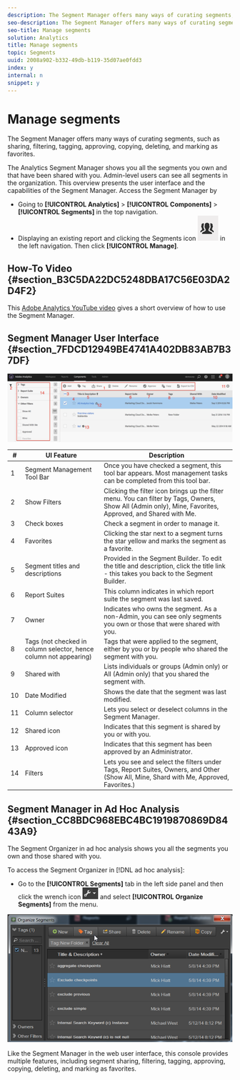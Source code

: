 ```yaml
---
description: The Segment Manager offers many ways of curating segments, such as sharing, filtering, tagging, approving, copying, deleting, and marking as favorites.
seo-description: The Segment Manager offers many ways of curating segments, such as sharing, filtering, tagging, approving, copying, deleting, and marking as favorites.
seo-title: Manage segments
solution: Analytics
title: Manage segments
topic: Segments
uuid: 2008a902-b332-49db-b119-35d07ae0fdd3
index: y
internal: n
snippet: y
---
```


# Manage segments

The Segment Manager offers many ways of curating segments, such as sharing, filtering, tagging, approving, copying, deleting, and marking as favorites.

The Analytics Segment Manager shows you all the segments you own and that have been shared with you. Admin-level users can see all segments in the organization. This overview presents the user interface and the capabilities of the Segment Manager. Access the Segment Manager by

* Going to **[!UICONTROL Analytics]** > **[!UICONTROL Components]** > **[!UICONTROL Segments]** in the top navigation. 
* Displaying an existing report and clicking the Segments icon  ![](assets/segment_icon.png) in the left navigation. Then click **[!UICONTROL Manage]**.

## How-To Video {#section_B3C5DA22DC5248DBA17C56E03DA2D4F2}

This [Adobe Analytics YouTube video](https://www.youtube.com/watch?v=CdfOq98PTrg&index=6&list=PL2tCx83mn7GtHqZicFTa--aE6d02BvvTd ) gives a short overview of how to use the Segment Manager.

## Segment Manager User Interface {#section_7FDCD12949BE4741A402DB83AB7B37DF}

![](assets/segment_manager_ui.png)

|  #  | UI Feature  | Description  |
|---|---|---|
|  1  | Segment Management Tool Bar  | Once you have checked a segment, this tool bar appears. Most management tasks can be completed from this tool bar.  |
|  2  | Show Filters  | Clicking the filter icon brings up the filter menu. You can filter by Tags, Owners, Show All (Admin only), Mine, Favorites, Approved, and Shared with Me.  |
|  3  | Check boxes  | Check a segment in order to manage it.  |
|  4  | Favorites  | Clicking the star next to a segment turns the star yellow and marks the segment as a favorite.  |
|  5  | Segment titles and descriptions  | Provided in the Segment Builder. To edit the title and description, click the title link - this takes you back to the Segment Builder.  |
|  6  | Report Suites  | This column indicates in which report suite the segment was last saved.  |
|  7  | Owner  | Indicates who owns the segment. As a non-Admin, you can see only segments you own or those that were shared with you.  |
|  8  | Tags (not checked in column selector, hence column not appearing)  | Tags that were applied to the segment, either by you or by people who shared the segment with you.  |
|  9  | Shared with  | Lists individuals or groups (Admin only) or All (Admin only) that you shared the segment with.  |
|  10  | Date Modified  | Shows the date that the segment was last modified.  |
|  11  | Column selector  | Lets you select or deselect columns in the Segment Manager.  |
|  12  | Shared icon  | Indicates that this segment is shared by you or with you.  |
|  13  | Approved icon  | Indicates that this segment has been approved by an Administrator.  |
|  14  | Filters  | Lets you see and select the filters under Tags, Report Suites, Owners, and Other (Show All, Mine, Shard with Me, Approved, Favorites.)  |

## Segment Manager in Ad Hoc Analysis {#section_CC8BDC968EBC4BC1919870869D8443A9}

The Segment Organizer in ad hoc analysis shows you all the segments you own and those shared with you.

To access the Segment Organizer in [!DNL ad hoc analysis]:

* Go to the **[!UICONTROL Segments]** tab in the left side panel and then click the wrench icon  ![](assets/wrench_icon.png) and select **[!UICONTROL Organize Segments]** from the menu.

![](assets/ad_hoc_organize_segments.png)

Like the Segment Manager in the web user interface, this console provides multiple features, including segment sharing, filtering, tagging, approving, copying, deleting, and marking as favorites. 
